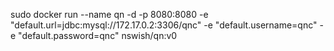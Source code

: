 sudo docker run --name qn -d -p 8080:8080 -e "default.url=jdbc:mysql://172.17.0.2:3306/qnc" -e "default.username=qnc" -e "default.password=qnc" nswish/qn:v0
